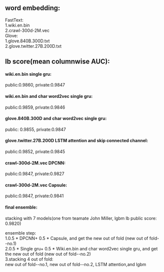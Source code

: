 
## word embedding:
FastText:  
1.wiki.en.bin  
2.crawl-300d-2M.vec  
Glove:    
1.glove.840B.300D.txt  
2.glove.twitter.27B.200D.txt


## lb score(mean columnwise AUC):
#### wiki.en.bin single gru:                               
public:0.9860,   private:0.9847  
#### wiki.en.bin and char word2vec single gru:             
public:0.9859,   private:0.9846  
#### glove.840B.300D and char word2vec single gru:         
public: 0.9855,   private:0.9847  
#### glove.twitter.27B.200D LSTM attention and skip connected channel:                
public:0.9852,   private:0.9845  
#### crawl-300d-2M.vec DPCNN:                              
public:0.9847,   private:0.9827  
#### crawl-300d-2M.vec Capsule:                            
public:0.9847,   private:0.9841  

#### final ensemble:
stacking with 7 models(one from teamate John Miller, lgbm lb public score: 0.9820)

ensemble step:  
1.0.5 * DPCNN+ 0.5 * Capsule, and get the new out of fold (new out of fold--no.1)   
2.0.5 * Single gru+ 0.5 * Wiki.en.bin and char word2vec single gru, and get the new out of fold (new out of fold--no.2)   
3.stacking 4 out of fold:  
new out of fold--no.1, new out of fold--no.2, LSTM attention,and lgbm  

